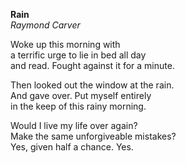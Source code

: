 

**Rain**\
_Raymond Carver_


Woke up this morning with\
a terrific urge to lie in bed all day\
and read. Fought against it for a minute.


Then looked out the window at the rain.\
And gave over. Put myself entirely\
in the keep of this rainy morning.


Would I live my life over again?\
Make the same unforgiveable mistakes?\
Yes, given half a chance. Yes.

